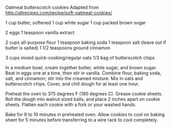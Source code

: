 Oatmeal butterscotch cookies
Adapted from http://allrecipes.com/recipe/soft-oatmeal-cookies/

1 cup butter, softened
1 cup white sugar
1 cup packed brown sugar

2 eggs
1 teaspoon vanilla extract

2 cups all-purpose flour
1 teaspoon baking soda
1 teaspoon salt (leave out if butter is salted)
1 1/2 teaspoons ground cinnamon

3 cups mixed quick-cooking/regular oats
1/3 bag of butterscotch chips

In a medium bowl, cream together butter, white sugar, and brown sugar. Beat in eggs one at a time, then stir in vanilla. Combine flour, baking soda, salt, and cinnamon; stir into the creamed mixture. Mix in oats and butterscotch chips. Cover, and chill dough for at least one hour.

Preheat the oven to 375 degrees F (190 degrees C). Grease cookie sheets. Roll the dough into walnut sized balls, and place 2 inches apart on cookie sheets. Flatten each cookie with a fork or your washed hands.

Bake for 8 to 10 minutes in preheated oven. Allow cookies to cool on baking sheet for 5 minutes before transferring to a wire rack to cool completely.
